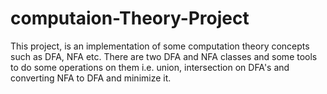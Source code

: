 # computaion-Theory-Project
This project, is an implementation of some computation theory concepts such as DFA, NFA etc.
There are two DFA and NFA classes and some tools to do some operations on them i.e. union, intersection on DFA's and converting NFA to DFA and minimize it.
